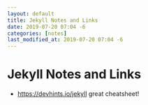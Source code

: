 ```yaml
---
layout: default
title: Jekyll Notes and Links
date: 2019-07-20 07:04 -6
categories: [notes]
last_modified_at: 2019-07-20 07:04 -6
---
```


# Jekyll Notes and Links

* <a href="https://devhints.io/jekyll">https://devhints.io/jekyll</a> great cheatsheet!